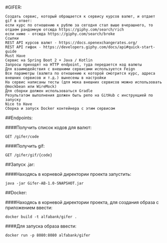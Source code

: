 #GIFER:
```
Создать сервис, который обращается к сервису курсов валют, и отдает gif в ответ:
если курс по отношению к рублю за сегодня стал выше вчерашнего, то отдаем рандомную отсюда https://giphy.com/search/rich
если ниже - отсюда https://giphy.com/search/broke
Ссылки
REST API курсов валют - https://docs.openexchangerates.org/
REST API гифок - https://developers.giphy.com/docs/api#quick-start-guide
Must Have
Сервис на Spring Boot 2 + Java / Kotlin
Запросы приходят на HTTP endpoint, туда передается код валюты
Для взаимодействия с внешними сервисами используется Feign
Все параметры (валюта по отношению к которой смотрится курс, адреса внешних сервисов и т.д.) вынесены в настройки
На сервис написаны тесты (для мока внешних сервисов можно использовать @mockbean или WireMock)
Для сборки должен использоваться Gradle
Результатом выполнения должен быть репо на GitHub с инструкцией по запуску
Nice to Have
Сборка и запуск Docker контейнера с этим сервисом
```

##Endpoints:
 
####Получить список кодов для валют:
```
GET /gifer/code
```  
####Получить gif:
```
GET /gifer/gif/{code}
```
##Запуск .jar:

####Находясь в корневой директории проекта запустить:
```
java -jar Gifer-AB-1.0-SNAPSHOT.jar
```
##Docker:

####Находясь в корневой директории проекта, для создания образа c приложением ввести:
```  
docker build -t alfabank/gifer . 
```

####Для запуска образа ввести:
```
docker run -p 8080:8080 alfabank/gifer 
```
